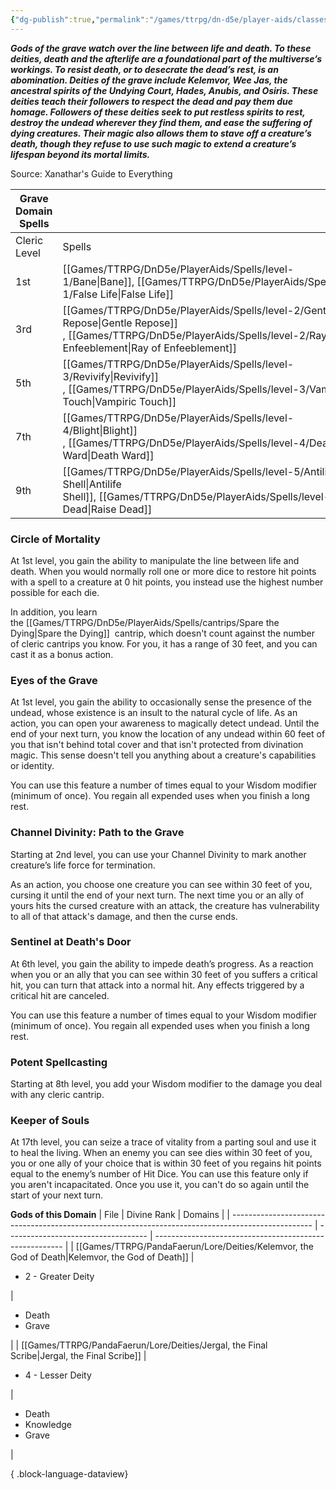 ```yaml
---
{"dg-publish":true,"permalink":"/games/ttrpg/dn-d5e/player-aids/classes/class-specialisations/cleric-grave-domain/","tags":["TTRPG/DND/5e"],"noteIcon":""}
---
```



**_Gods of the grave watch over the line between life and death. To these deities, death and the afterlife are a foundational part of the multiverse’s workings. To resist death, or to desecrate the dead’s rest, is an abomination. Deities of the grave include Kelemvor, Wee Jas, the ancestral spirits of the Undying Court, Hades, Anubis, and Osiris. These deities teach their followers to respect the dead and pay them due homage. Followers of these deities seek to put restless spirits to rest, destroy the undead wherever they find them, and ease the suffering of dying creatures. Their magic also allows them to stave off a creature’s death, though they refuse to use such magic to extend a creature’s lifespan beyond its mortal limits._**

Source: Xanathar's Guide to Everything

|Grave Domain Spells|   |
|---|---|
|Cleric Level|Spells|
|1st|[[Games/TTRPG/DnD5e/PlayerAids/Spells/level-1/Bane\|Bane]], [[Games/TTRPG/DnD5e/PlayerAids/Spells/level-1/False Life\|False Life]] |
|3rd|[[Games/TTRPG/DnD5e/PlayerAids/Spells/level-2/Gentle Repose\|Gentle Repose]] , [[Games/TTRPG/DnD5e/PlayerAids/Spells/level-2/Ray of Enfeeblement\|Ray of Enfeeblement]] |
|5th|[[Games/TTRPG/DnD5e/PlayerAids/Spells/level-3/Revivify\|Revivify]] , [[Games/TTRPG/DnD5e/PlayerAids/Spells/level-3/Vampiric Touch\|Vampiric Touch]] |
|7th|[[Games/TTRPG/DnD5e/PlayerAids/Spells/level-4/Blight\|Blight]] , [[Games/TTRPG/DnD5e/PlayerAids/Spells/level-4/Death Ward\|Death Ward]] |
|9th|[[Games/TTRPG/DnD5e/PlayerAids/Spells/level-5/Antilife Shell\|Antilife Shell]], [[Games/TTRPG/DnD5e/PlayerAids/Spells/level-5/Raise Dead\|Raise Dead]] |

### Circle of Mortality

At 1st level, you gain the ability to manipulate the line between life and death. When you would normally roll one or more dice to restore hit points with a spell to a creature at 0 hit points, you instead use the highest number possible for each die.

In addition, you learn the [[Games/TTRPG/DnD5e/PlayerAids/Spells/cantrips/Spare the Dying\|Spare the Dying]]  cantrip, which doesn't count against the number of cleric cantrips you know. For you, it has a range of 30 feet, and you can cast it as a bonus action.

### Eyes of the Grave

At 1st level, you gain the ability to occasionally sense the presence of the undead, whose existence is an insult to the natural cycle of life. As an action, you can open your awareness to magically detect undead. Until the end of your next turn, you know the location of any undead within 60 feet of you that isn't behind total cover and that isn't protected from divination magic. This sense doesn't tell you anything about a creature's capabilities or identity.

You can use this feature a number of times equal to your Wisdom modifier (minimum of once). You regain all expended uses when you finish a long rest.

### Channel Divinity: Path to the Grave

Starting at 2nd level, you can use your Channel Divinity to mark another creature’s life force for termination.

As an action, you choose one creature you can see within 30 feet of you, cursing it until the end of your next turn. The next time you or an ally of yours hits the cursed creature with an attack, the creature has vulnerability to all of that attack's damage, and then the curse ends.

### Sentinel at Death's Door

At 6th level, you gain the ability to impede death’s progress. As a reaction when you or an ally that you can see within 30 feet of you suffers a critical hit, you can turn that attack into a normal hit. Any effects triggered by a critical hit are canceled.

You can use this feature a number of times equal to your Wisdom modifier (minimum of once). You regain all expended uses when you finish a long rest.

### Potent Spellcasting

Starting at 8th level, you add your Wisdom modifier to the damage you deal with any cleric cantrip.

### Keeper of Souls

At 17th level, you can seize a trace of vitality from a parting soul and use it to heal the living. When an enemy you can see dies within 30 feet of you, you or one ally of your choice that is within 30 feet of you regains hit points equal to the enemy’s number of Hit Dice. You can use this feature only if you aren't incapacitated. Once you use it, you can't do so again until the start of your next turn.

**Gods of this Domain**
| File                                                                                               | Divine Rank                         | Domains                                                 |
| -------------------------------------------------------------------------------------------------- | ----------------------------------- | ------------------------------------------------------- |
| [[Games/TTRPG/PandaFaerun/Lore/Deities/Kelemvor, the God of Death\|Kelemvor, the God of Death]] | <ul><li>2 - Greater Deity</li></ul> | <ul><li>Death</li><li>Grave</li></ul>                   |
| [[Games/TTRPG/PandaFaerun/Lore/Deities/Jergal, the Final Scribe\|Jergal, the Final Scribe]]     | <ul><li>4 - Lesser Deity</li></ul>  | <ul><li>Death</li><li>Knowledge</li><li>Grave</li></ul> |

{ .block-language-dataview}
